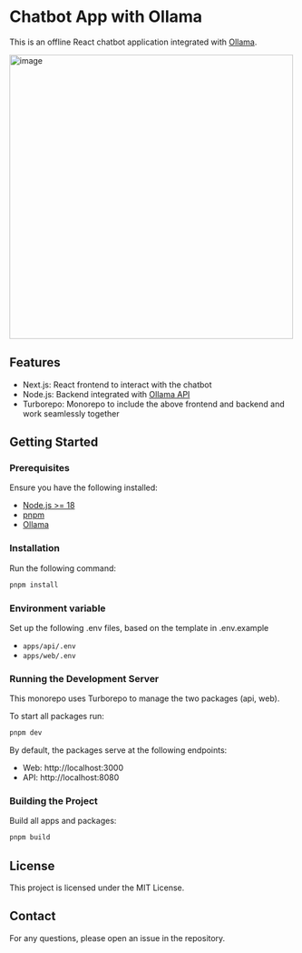 # Chatbot App with Ollama

This is an offline React chatbot application integrated with [Ollama](https://ollama.com/).

<img width="500" alt="image" src="https://github.com/user-attachments/assets/0d48694c-585a-43c9-9944-f8c1b10c3da8">

## Features

- Next.js: React frontend to interact with the chatbot
- Node.js: Backend integrated with [Ollama API](https://www.npmjs.com/package/ollama)
- Turborepo: Monorepo to include the above frontend and backend and work seamlessly together

## Getting Started

### Prerequisites

Ensure you have the following installed:

- [Node.js >= 18](https://nodejs.org/en/download/package-manager)
- [pnpm](https://pnpm.io/)
- [Ollama](https://ollama.com/)

### Installation

Run the following command:

```sh
pnpm install
```

### Environment variable

Set up the following .env files, based on the template in .env.example

- `apps/api/.env`
- `apps/web/.env`

### Running the Development Server

This monorepo uses Turborepo to manage the two packages (api, web).

To start all packages run:

```sh
pnpm dev
```

By default, the packages serve at the following endpoints:

- Web: http://localhost:3000
- API: http://localhost:8080

### Building the Project

Build all apps and packages:

```sh
pnpm build
```

## License

This project is licensed under the MIT License.

## Contact

For any questions, please open an issue in the repository.
